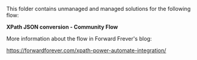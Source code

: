 This folder contains unmanaged and managed solutions for the following flow:

**XPath JSON conversion - Community Flow**

More information about the flow in Forward Frever's blog:

https://forwardforever.com/xpath-power-automate-integration/
